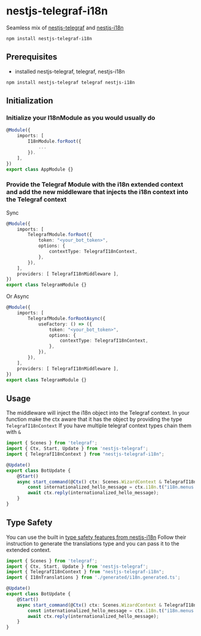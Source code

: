 # nestjs-telegraf-i18n

Seamless mix of [nestjs-telegraf](https://www.npmjs.com/package/nestjs-telegraf) and [nestjs-i18n](https://www.npmjs.com/package/nestjs-i18n)

```shell
npm install nestjs-telegraf-i18n
```

## Prerequisites
- installed nestjs-telegraf, telegraf, nestjs-i18n
```shell
npm install nestjs-telegraf telegraf nestjs-i18n
```

## Initialization

### Initialize your I18nModule as you would usually do

```typescript
@Module({
    imports: [
        I18nModule.forRoot({
            ...
        }).
    ],
})
export class AppModule {}
```

### Provide the Telegraf Module with the i18n extended context and add the new middleware that injects the i18n context into the Telegraf context
Sync
```typescript
@Module({
    imports: [
        TelegrafModule.forRoot({
            token: "<your_bot_token>",
            options: {
                contextType: TelegrafI18nContext,
            },
        }),
    ],
    providers: [ TelegrafI18nMiddleware ],
})
export class TelegramModule {}
```

Or Async
```typescript
@Module({
    imports: [
        TelegrafModule.forRootAsync({
            useFactory: () => ({
                token: "<your_bot_token>",
                options: {
                    contextType: TelegrafI18nContext,
                },
            }),
        }),
    ],
    providers: [ TelegrafI18nMiddleware ],
})
export class TelegramModule {}
```

## Usage

The middleware will inject the i18n object into the Telegraf context. 
In your function make the ctx aware that it has the object by providing the type `TelegrafI18nContext`
If you have multiple telegraf context types chain them with `&`

```typescript
import { Scenes } from 'telegraf';
import { Ctx, Start, Update } from 'nestjs-telegraf';
import { TelegrafI18nContext } from "nestjs-telegraf-i18n";

@Update()
export class BotUpdate {
    @Start()
    async start_command(@Ctx() ctx: Scenes.WizardContext & TelegrafI18nContext) {
        const internationalized_hello_message = ctx.i18n.t("i18n.menus.hello.message");
        await ctx.reply(internationalized_hello_message);
    }
}

```

## Type Safety

You can use the built in [type safety features from nestjs-i18n](https://nestjs-i18n.com/guides/type-safety)
Follow their instruction to generate the translations type and you can pass it to the extended context.

```typescript
import { Scenes } from 'telegraf';
import { Ctx, Start, Update } from 'nestjs-telegraf';
import { TelegrafI18nContext } from "nestjs-telegraf-i18n";
import { I18nTranslations } from './generated/i18n.generated.ts';

@Update()
export class BotUpdate {
    @Start()
    async start_command(@Ctx() ctx: Scenes.WizardContext & TelegrafI18nContext<I18nTranslations>) {
        const internationalized_hello_message = ctx.i18n.t("i18n.menus.hello.message");
        await ctx.reply(internationalized_hello_message);
    }
}
```